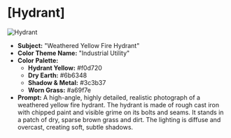 # [Hydrant]

![Hydrant](/Assets/Hydrant.jpg)

* **Subject:** "Weathered Yellow Fire Hydrant"
* **Color Theme Name:** "Industrial Utility"
* **Color Palette:**
    * **Hydrant Yellow:** #f0d720
    * **Dry Earth:** #6b6348
    * **Shadow & Metal:** #3c3b37
    * **Worn Grass:** #a69f7e
* **Prompt:** A high-angle, highly detailed, realistic photograph of a weathered yellow fire hydrant. The hydrant is made of rough cast iron with chipped paint and visible grime on its bolts and seams. It stands in a patch of dry, sparse brown grass and dirt. The lighting is diffuse and overcast, creating soft, subtle shadows.
